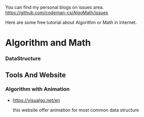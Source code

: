 You can find my personal blogs on issues area. https://github.com/codeman-cs/AlgoMath/issues

Here are some free tutorial about Algorithm or Math in Internet.

# Algorithm and Math

### DataStructure




## Tools And Website

### Algorithm with Animation

- https://visualgo.net/en

  this website offer animation for most common data structure

